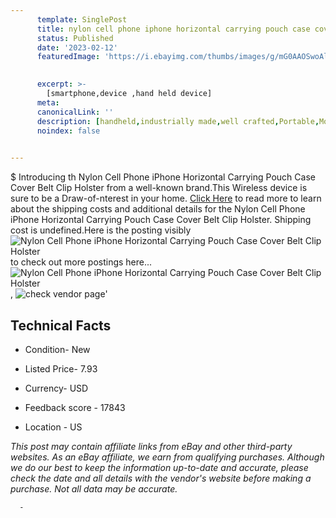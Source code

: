 ```yaml
---
      template: SinglePost
      title: nylon cell phone iphone horizontal carrying pouch case cover belt clip holster
      status: Published
      date: '2023-02-12'
      featuredImage: 'https://i.ebayimg.com/thumbs/images/g/mG0AAOSwoAlixubn/s-l225.jpg'
       

      excerpt: >-
        [smartphone,device ,hand held device]
      meta:
      canonicalLink: ''
      description: [handheld,industrially made,well crafted,Portable,Mobile,Compact,Convenient,Lightweight,Maneuverable,Man-portable,Miniature,Carriable,Hand-held,Light,Holdable,Transportable,Mobile device,Pocket-sized,On-the-go,Wireless,Cordless,Compact size,Convenient size, smartphone,device ,hand held device]
      noindex: false
      

---
```

$
      Introducing th Nylon Cell Phone iPhone Horizontal Carrying Pouch Case Cover Belt Clip Holster from a well-known brand.This Wireless device  is sure to be a Draw-of-nterest in your home. [Click Here](https://www.ebay.com/itm/144637706882?hash=item21ad144282%3Ag%3AmG0AAOSwoAlixubn&mkevt=1&mkcid=1&mkrid=711-53200-19255-0&campid=%253CePNCampaignId%253E&customid=%253CreferenceId%253E&toolid=10049) to read more to learn about the shipping costs and additional details for the Nylon Cell Phone iPhone Horizontal Carrying Pouch Case Cover Belt Clip Holster. Shipping cost is undefined.Here is the posting visibly ![Nylon Cell Phone iPhone Horizontal Carrying Pouch Case Cover Belt Clip Holster](https://i.ebayimg.com/thumbs/images/g/mG0AAOSwoAlixubn/s-l225.jpg) to check out more postings here... ![Nylon Cell Phone iPhone Horizontal Carrying Pouch Case Cover Belt Clip Holster](https://i.ebayimg.com/images/g/mG0AAOSwoAlixubn/s-l1200.jpg), ![check vendor page](https://origin-galleryplus.ebayimg.com/ws/web/144637706882_2_0_1/225x225.jpg,https://origin-galleryplus.ebayimg.com/ws/web/144637706882_3_0_1/225x225.jpg,https://origin-galleryplus.ebayimg.com/ws/web/144637706882_4_0_1/225x225.jpg,https://origin-galleryplus.ebayimg.com/ws/web/144637706882_5_0_1/225x225.jpg,https://origin-galleryplus.ebayimg.com/ws/web/144637706882_6_0_1/225x225.jpg,https://origin-galleryplus.ebayimg.com/ws/web/144637706882_7_0_1/225x225.jpg,https://origin-galleryplus.ebayimg.com/ws/web/144637706882_8_0_1/225x225.jpg,https://origin-galleryplus.ebayimg.com/ws/web/144637706882_9_0_1/225x225.jpg,https://origin-galleryplus.ebayimg.com/ws/web/144637706882_10_0_1/225x225.jpg,https://origin-galleryplus.ebayimg.com/ws/web/144637706882_11_0_1/225x225.jpg,https://origin-galleryplus.ebayimg.com/ws/web/144637706882_12_0_1/225x225.jpg)'

      

 ## Technical Facts 



     
      

 - Condition- New 


      

 - Listed Price- 7.93 


      

 - Currency- USD 


      

 - Feedback score - 17843 


      

 - Location - US 


      
      

 *_This post may contain affiliate links from eBay and other third-party websites. As an eBay affiliate, we earn from qualifying purchases. Although we do our best to keep the information up-to-date and accurate, please check the date and all details with the vendor's website before making a purchase. Not all data may be accurate._*




      -
